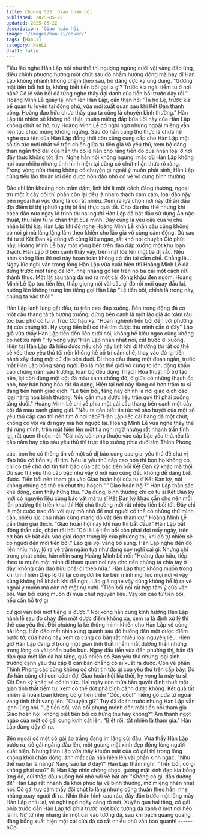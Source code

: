 ```yaml
---
title: Chương 533: Giao hoán hội
published: 2025-05-22
updated: 2025-05-22
description: 'Giao hoán hội'
image: '/images/han-li/cover/'
tags: [HanLi]
category: HanLi
draft: false
---
```


Tiểu lão nghe Hàn Lập nói như thế thì ngượng ngùng cười vội
vàng đáp ứng, điều chính phương hướng một chút sau đó nhắm
hướng đông mà bay đí
Hàn Lập không nhanh không chậm theo sau, bộ dáng cực kỳ ung
dung.
"Gương mặt tiền bối hơi lạ, không biết tiền bối gọi là gì? Trước kia
ngài tiềm tu ở nơi nào? Có lẽ vãn bối đã từng nghe thấy đại danh
của tiền bối trước đây rồi." Hoàng Minh Lễ quay lại nhìn lén Hàn
Lập, cẩn thận hỏi
"Ta họ Lệ, trước kia bế quan tu luyện tại động phủ, vừa mới xuất
quan sau khi Kết Đan thành công. Hoàng đạo hữu chưa thấy qua
ta cũng là chuyện bình thường." Hàn Lập tất nhiên sẽ không nói
thật, thuận miếng đáp bừa
Lời này của Hàn Lập không chút sơ hở, tuy Hoàng Minh Lễ có
nghi ngờ nhưng ngoài miệng vẫn liên tục chúc mừng không
ngừng.
Sau đó hắn cũng thú thực là chưa hề nghe qua tên của Hàn Lập
đồng thời còn cũng cung cấp cho Hàn Lập một số tin tức mới
nhất về trận chiến giữa tu tiên giả và yêu thú, xem bộ dáng than
ngắn thở dài của hắn thì có lẽ hắn cho rằng tiền đồ của nhân loại
ở nơi đây thực không tốt lắm.
Nghe hắn nói không ngừng, mặc dù Hàn Lập không nói bao nhiêu
nhưng tình hình hiện tại cũng có chút nhận thức rõ ràng.
Trong vòng nửa tháng không có chuyện gì ngoài ý muốn phát
sinh, Hàn Lập cùng tiểu lão thuận lợi đến được hòn đảo nhỏ có
vẻ vô cùng bình thường

Đảo chỉ lớn khoảng hơn trăm dặm, linh khí ít một cách đáng
thương, ngoại trừ một ít cây cối thì phần còn lại đều là nham
thạch xam xám, loại đảo này bên ngoài hải vực đúng là có rất
nhiều.
Xem ra lựa chọn nơi này để ẩn dấu địa điểm bí thị (phường thị bí
ẩn) thực quá tốt.
Cho dù như thế nhưng khi cách đảo nửa ngày lộ trình thì hai
người Hàn Lập đã bắt đầu sử dụng Ẩn nặc thuật, thu liễm tu vi
chân thật của mình.
Đây cũng là yêu cầu của vị chủ nhân bí thị kia.
Hàn Lập khi đó nghe Hoàng Minh Lễ khẩn cầu cũng không có nói
gì mà lẳng lặng làm theo khiến cho lão giả vô cùng cảm động.
Dù sao thì tu sĩ Kết Đan kỳ cũng vô cùng kiêu ngạo, rất khó nói
chuyện
Giờ phút này, Hoàng Minh Lễ bay một vòng bên trên đảo đáp
xuống một khu lọan thạch.
Hàn Lập ở bên cạnh thấy vậy, trên mặt lóe lên một tia dị sắc.
Nếu nhìn không lầm thì nơi này hoàn toàn không có tồn tại cấm
chế. Chẳng lẽ…
Ngay lúc nghi vấn trong lòng Hàn Lập vừa xuất hiện thì Hoàng
Minh Lễ đã đứng trước một tảng đá lớn, nhẹ nhàng gõ lên trên nó
ba cái một cách rất thành thục.
Một lát sau tảng đá mở ra một cái động khẩu đen ngòm.
Hoàng Minh Lễ lập tức tiến lên, thấp giọng nói vài câu gì đó rồi
mới quay đầu lại, hướng lên không trung lớn tiếng gọi Hàn Lập
"Lệ tiền bối, chính là trong này, chúng ta vào thôi!"

Hàn Lập lạnh lùng gật đầu, từ trên cao đáp xuống.
Bên trong động đá có một cầu thang tà tà hướng xuống, đứng
bên cạnh là một lão giả áo xám râu tóc bạc phơ có tu vi Trúc Cơ
hậu kỳ.
"Hoan nghênh tiền bối đến với phường thị của chúng tôi. Hy vọng
tiền bối có thể tìm được thứ mình cần ở đây" Lão giả vừa thấy
Hàn Lập tiến đến liền cười nói, không hề kiêu ngạo cũng không
có nét xu nịnh
"Hy vọng vậy!"Hàn Lập nhàn nhạt nói, cất bước đi xuống.
Hiện tại Hàn Lập đã hiểu được nếu chỗ này linh khí dị thường thì
rất có thể sẽ kéo theo yêu thú tới nên không hề bố trí cấm chế,
thay vào đó lại tiến hành xây dựng một cứ địa bên dưới.
Đi theo cầu thang một đoạn ngắn, trước mắt Hàn Lập bỗng sáng
ngời.
Đó là một thế giới vô cùng to lớn, động khẩu cao chừng năm sáu
trượng, toàn bộ đều dùng Thạch Hóa thuật hỗ trợ tạo nên, lại còn
dùng một cột đá màu xanh chống đỡ, ở giữa có những thạch ốc
nhỏ, bày bán hàng hóa rất đa dạng,
Hiện tại nơi này đang có hơn trăm tu sĩ đang tiến hành giao dịch.
"Lệ tiền bối, tầng này chính là nơi giao dịch các loại hàng hóa
bình thường. Nếu cần mua dược liệu trân quý thì phải xuống tầng
dưới." Hoàng Minh Lễ chỉ về phía một cái cầu thang bên cạnh một
cây cột đá màu xanh giảng giải.
"Nếu ta cần biết tin tức về sào huyệt của một số yêu thú cấp cao
thì nên tìm ở nơi nào?"Hàn Lập liếc cái hang đá một chút, không
có vội vã đi ngay mà hỏi ngược lại.
Hoàng Minh Lễ vừa nghe thấy thế thì rùng mình, trên mặt hiện lên
một tia nghi ngờ nhưng rất nhanh trấn tĩnh lại, rất quen thuộc nói:
"Cái này còn phụ thuộc vào cấp bậc yêu thú.nếu là cấp năm hay
cấp sáu yêu thú thì trực tiếp xuống phía dưới tìm Thính Phong

các, bọn họ có thông tin về một số dị bảo cùng cao giai yêu thú để
chư vị đạo hữu có bổn sự đi tìm. Nếu là yêu thú cấp cao hơn thì
bọn họ không có, chỉ có thể chờ đợi tin tình báo của các bậc tiền
bối Kết Đan kỳ khác mà thôi. Dù sao thì yêu thú cấp bậc như vậy
ở nơi nào cũng đều không dễ dàng biết được. Tiền bối nên tham
gia vào Giao hoán hội của tu sĩ Kết Đan kỳ, nói không chừng có
thể có chút thu hoạch."
"Giao hoán hội?" Hàn Lập thần sắc khẽ động, cảm thấy hứng thú.
"Dạ đúng, bình thường chỉ có tu sĩ Kết Đan kỳ mới có nguyên liệu
cùng bảo vật mà tu sĩ Kết Đan kỳ khác cần cho nên mỗi lần
phường thị triển khai thì Hội chủ thường mời rất nhiều tiền bối tới.
Đây chỉ là một cuộc trao đổi với quy mô nhỏ để mọi người có thể
có những thứ mình cần, nhiều lúc chủ nhân cũng mang đồ vật
đến tham dự." Hoàng Minh Lễ cẩn thận giải thích.
"Giao hoán hội này khi nào thì bắt đầu?" Hàn Lập bất động thần
sắc, chậm rãi hỏi
"Có lẽ Lệ tiền bối còn phải đợi mấy ngày, trên cơ bản sẽ bắt đầu
vào giai đoạn trung kỳ của phường thị, khi đó tự nhiên sẽ có
người đến mời tiền bối." Lão giả vội vàng bổ sung.
Hàn Lập nghe đến đó liền nhíu mày, lộ ra vẻ trầm ngâm tựa như
đang suy nghĩ cái gì.
Nhưng chỉ trong phút chốc, hắn nhìn sang Hoàng Minh Lễ nói:
"Hoàng đạo hữu, tiếp theo ta muốn một mình đi tham quan nơi
này cho nên chúng ta chia tay ở đây, không cần đạo hữu phải đi
theo nữa." Hàn Lập thực không muốn trong khi tìm Thiên Diệp lộ
thì lại có người kè kè bên mình mọi lúc mọi nơi vì vậy cũng không
hề khách khí đề nghị.
Lão giả nghe vậy cũng không hề lộ ra vẻ ngoài ý muốn mà còn nở
một nụ cười.
"Tiền bối nói rất hợp tâm ý của vãn bối. Vãn bối cũng muốn đi
mua chút nguyên liệu. Vậy xin cáo từ tiền bối, nếu cần hỗ trợ gì

cứ gọi vãn bối một tiếng là được." Nói xong hắn cung kính hướng
Hàn Lập hành lễ sau đó chạy đến một dược điếm không xa, xem
ra là định xử lý thi thể của yêu thú.
Đối phương là kẻ thông minh khiến cho Hàn Lập vô cùng hài
lòng.
Hắn đảo mắt nhìn xung quanh sau đó hướng đến một dược điếm
bước tớ, cửa hàng này xem ra cũng có bán rất nhiều loại nguyên
liệu.
Hiện giờ Hàn Lập đang ở trong một gian tĩnh thất nhắm mắt
dưỡng thần nhưng trong lòng có vài phần buồn bực.
Ngày đầu tiền vừa đến phường thị, hắn đã đảo qua một lần cả hai
tầng, quả nhiên có Bạn yêu thả nhưng loại sinh trưởng cạnh yêu
thú cấp 8 căn bản chẳng có ai xuất ra được.
Còn về phần Thính Phong các cũng không có chút tin tức gì của
yêu thú trên cấp bảy.
Do đó hắn cũng chỉ còn cách đợi Giao hoán hội kia thôi, hy vọng
là mấy tu sĩ Kết Đan kỳ khác sẽ có tin tức.
Hai ngày còn thừa hắn quyết định thuê một gian tĩnh thất tiềm tu,
xem có thể đột phá bình cảnh được không.
Kết quả tất nhiên là hoàn toàn không có gì tiến triển
"Cốc, cốc!" Tiếng gõ cửa từ ngoài vang tĩnh thất vang lên.
"Chuyện gì?" Tuy đã đoán trước nhưng Hàn Lập vẫn lạnh lùng
hỏi.
"Lệ tiền bối, vãn bối phụng mệnh đến mời tiền bối tham gia Giao
hoán hội, không biết tiền bối có hứng thú hay không?" Âm thanh
ngọt ngào của một cô gái cung kính cất lên.
"Biết rồi, tất nhiên là tham gia." Hàn Lập đứng dậy đi ra.

Bên ngoài có một cô gái áo trắng đang im lặng cúi đầu.
Vừa thấy Hàn Lập bước ra, cô gái ngẩng đầu lên, một gương mặt
xinh đẹp động lòng người xuất hiện.
Nhưng Hàn Lập vừa thấy khuôn mặt của cô gái thì trong lòng
không khỏi chấn động, ánh mắt của hắn hiện lên vài phần kinh
ngạc.
"Như thế nào lại là nàng? Nàng sao lại ở đây?" Hàn Lập thầm
nghĩ.
"Tiền bối, có gì không phải sao?" Bị Hàn Lập nhìn chòng chọc,
gương mặt xinh đẹp kia bỗng ửng đỏ, cúi thấp đầu xuống hỏi nhỏ
với vẻ bất an:
"Không có gì, dẫn đường đi!" Hàn Lập rất nhanh đã khôi phục lại
vẻ bình thường, mở miệng nhàn nhạt nói.
Cô gái tuy cảm thấy đôi chút lo lắng nhưng cũng thuận theo hắn,
nhẹ nhàng xoay người đi ra.
Nhìn thân hình cao ráo, đầy đặn trước mặt lông mày Hàn Lập
nhíu lại, vẻ nghi ngờ ngày càng rõ nét.
Xuyên qua hai tầng, cô gái phía trước dẫn Hàn Lập tới phía trước
một bức tường đá xanh ở một nơi hẻo lánh.
Nữ tử nhẹ nhàng ấn một cái vào tường đá, sau khi bạch quang
quang đãng bỗng xuất hiện một cái cửa đá có rất nhiều phù văn
bao quanh!
------oOo------
